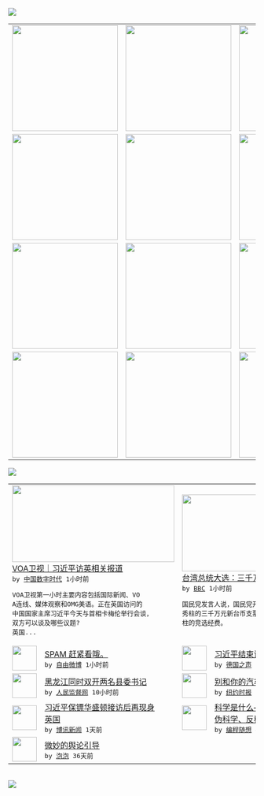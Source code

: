 

<a href="https://github.com/greatfire/z/raw/master/FreeBrowser.apk"><img src="https://raw.githubusercontent.com/greatfire/wiki/master/x/header.png" /></a><table><tr><td width="262" align="center" valign="center"><a href="https://github.com/greatfire/wiki/wiki/nyt" title="纽约时报中文网 国际纵览"><img src="https://raw.githubusercontent.com/greatfire/wiki/master/x/nyt_flag.png" width="215"/></a></td><td width="262" align="center" valign="center"><a href="https://github.com/greatfire/wiki/wiki/dw" title=""><img src="https://raw.githubusercontent.com/greatfire/wiki/master/x/dw_flag.png" width="215"/></a></td><td width="262" align="center" valign="center"><a href="https://github.com/greatfire/wiki/wiki/rmjd" title=""><img src="https://raw.githubusercontent.com/greatfire/wiki/master/x/rmjd_flag.png" width="215"/></a></td></tr><tr><td width="262" align="center" valign="center"><a href="https://github.com/paopaonetizen/website" title="泡泡 - 未经审查的互联网信息"><img src="https://raw.githubusercontent.com/greatfire/wiki/master/x/pp_flag.png" width="215"/></a></td><td width="262" align="center" valign="center"><a href="https://github.com/getlantern/mirror" title="以及自由微博和GreatFire.org官方中文论坛"><img src="https://raw.githubusercontent.com/greatfire/wiki/master/x/lantern_flag.png" width="215"/></a></td><td width="262" align="center" valign="center"><a href="https://github.com/cdtmirrors/m/" title=""><img src="https://raw.githubusercontent.com/greatfire/wiki/master/x/cdt_flag.png" width="215"/></a></td></tr><tr><td width="262" align="center" valign="center"><a href="https://github.com/program-think/blog" title="编程随想的博客"><img src="https://raw.githubusercontent.com/greatfire/wiki/master/x/pt_flag.png" width="215"/></a></td><td width="262" align="center" valign="center"><a href="https://github.com/greatfire/wiki/wiki/bbc" title=""><img src="https://raw.githubusercontent.com/greatfire/wiki/master/x/bbc_flag.png" width="215"/></a></td><td width="262" align="center" valign="center"><a href="https://github.com/freeweibo/s" title="自由微博 - 匿名和不受屏蔽的新浪微博搜索"><img src="https://raw.githubusercontent.com/greatfire/wiki/master/x/fw_flag.png" width="215"/></a></td></tr><tr><td width="262" align="center" valign="center"><a href="https://github.com/greatfire/wiki/wiki/google" title=""><img src="https://raw.githubusercontent.com/greatfire/wiki/master/x/google_flag.png" width="215"/></a></td><td width="262" align="center" valign="center"><a href="https://github.com/bxnews/boxun" title=""><img src="https://raw.githubusercontent.com/greatfire/wiki/master/x/bx_flag.png" width="215"/></a></td><td width="262" align="center" valign="center"><a href="https://github.com/greatfire/wiki/wiki/open-source" title="欢迎访问GreatFire.org开发者项目网站"><img src="https://raw.githubusercontent.com/greatfire/wiki/master/x/open-source_flag.png" width="215"/></a></td></tr></table><img src="https://raw.githubusercontent.com/greatfire/wiki/master/x/newsfeed text.png" /><table cols="4"><tr><td colspan="2" width="380"><a href="http://feedproxy.google.com/~r/chinadigitaltimes/IyPt/~3/MHol8bDc-qo/"><img src="https://raw.githubusercontent.com/greatfire/wiki/master/x/cdt_logo_b.png" width="330" height="156"/></a></br><a href="http://feedproxy.google.com/~r/chinadigitaltimes/IyPt/~3/MHol8bDc-qo/">VOA卫视｜习近平访英相关报道</a></br><kbd> by <a href="http://chinadigitaltimes.net/chinese/">中国数字时代</a> 1小时前 </kbd></br><pre>VOA卫视第一小时主要内容包括国际新闻、VO<br/>A连线、媒体观察和OMG美语。正在英国访问的<br/>中国国家主席习近平今天与首相卡梅伦举行会谈，<br/>双方可以谈及哪些议题? 英国...</pre></td><td colspan="2" width="380"><a href="http://www.bbc.com/zhongwen/simp/china/2015/10/151023_taiwan_kmt_fund"><img src="http://ichef.bbci.co.uk/news/ws/106/amz/worldservice/live/assets/images/2015/10/16/151016173406_hung_press_304x171_getty_nocredit.jpg" width="330" height="156"/></a></br><a href="http://www.bbc.com/zhongwen/simp/china/2015/10/151023_taiwan_kmt_fund">台湾总统大选：三千万台币“换柱”疑云</a></br><kbd> by <a href="http://www.bbc.co.uk/zhongwen/simp">BBC</a> 1小时前 </kbd></br><pre>国民党发言人说，国民党开给该党前总统候选人洪<br/>秀柱的三千万元新台币支票是以预支方式支援洪秀<br/>柱的竞选经费。</pre></td></tr><tr><td><img src="https://raw.githubusercontent.com/greatfire/wiki/master/x/fw_logo.png" width="50" height="50"/></td><td width="280"><a href="https://freeweibo.com/weibo/3901270295175856">SPAM 赶紧看哦。</a></br><kbd> by <a href="https://freeweibo.com/">自由微博</a> 1小时前 </kbd></td><td><img src="http://www.dw.com/image/0,,18801975_302,00.jpg" width="50" height="50"/></td><td width="280"><a href="http://dw.com/p/1GtQU?maca=chi-GK-text-greatfire-all-chinese-15625-xml-mrss">习近平结束访英行程</a></br><kbd> by <a href="http://dw.de">德国之声</a> 1小时前 </kbd></td></tr><tr><td><img src="http://www.rmjdw.com/uploads/allimg/151023/0SQ54917-0.jpg" width="50" height="50"/></td><td width="280"><a href="http://www.rmjdw.com//yongguandangan/20151023/15223.html">黑龙江同时双开两名县委书记 </a></br><kbd> by <a href="http://www.rmjdw.com/">人民监督网</a> 10小时前 </kbd></td><td><img src="https://raw.githubusercontent.com/greatfire/wiki/master/x/nyt_logo.png" width="50" height="50"/></td><td width="280"><a href="https://d3qlz4p8smvoli.cloudfront.net/science/20151023/cc23distraction/">别和你的汽车说话（英文）</a></br><kbd> by <a href="http://m.cn.nytimes.com/">纽约时报</a> 1天前 </kbd></td></tr><tr><td><img src="http://bowenpress.com/wp-content/uploads/2015/10/6996efdd38b0767328bdfc1bbe7b932f" width="50" height="50"/></td><td width="280"><a href="http://www.boxun.com/news/gb/intl/2015/10/201510231218.shtml">习近平保镖华盛顿接访后再现身<br/>英国</a></br><kbd> by <a href="http://www.boxun.com">博讯新闻</a> 1天前 </kbd></td><td><img src="https://raw.githubusercontent.com/greatfire/wiki/master/x/pt_logo.png" width="50" height="50"/></td><td width="280"><a href="http://feedproxy.google.com/~r/programthink/~3/TtQS03PgnFo/What-is-Science.html">科学是什么——兼谈“非科学、<br/>伪科学、反科学”和一些...</a></br><kbd> by <a href="http://program-think.blogspot.com">编程随想</a> 4天前 </kbd></td></tr><tr><td><img src="https://raw.githubusercontent.com/greatfire/wiki/master/x/pp_logo.png" width="50" height="50"/></td><td width="280"><a href="https://pao-pao.net/article/626">微妙的舆论引导</a></br><kbd> by <a href="https://pao-pao.net">泡泡</a> 36天前 </kbd></td></table></br><a href="https://github.com/greatfire/z/raw/master/FreeBrowser.apk"><img src="https://raw.githubusercontent.com/greatfire/wiki/master/x/download app.png" /></a>